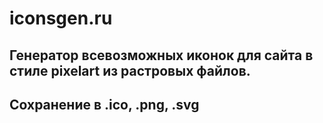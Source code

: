 # iconsgen.ru

## Генератор всевозможных иконок для сайта в стиле pixelart из растровых файлов.

## Сохранение в .ico, .png, .svg
